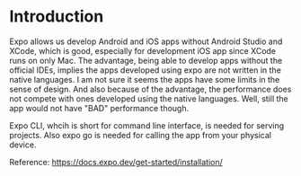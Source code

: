 # Introduction
Expo allows us develop Android and iOS apps without Android Studio and XCode, which is good, especially for development iOS app since XCode runs on only Mac. The advantage, being able to develop apps without the official IDEs, implies the apps developed using expo are not written in the native languages. I am not sure it seems the apps have some limits in the sense of design. And also because of the advantage, the performance does not compete with ones developed using the native languages. Well, still the app would not have "BAD" performance though.

Expo CLI, whcih is short for command line interface, is needed for serving projects. Also expo go is needed for calling the app from your physical device.

Reference: https://docs.expo.dev/get-started/installation/